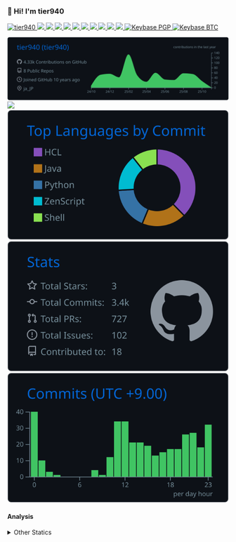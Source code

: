 ### 👋 Hi! I'm tier940

<p align="left"> 
  <a href="https://github.com/tier940/tier940/">
    <img src="https://komarev.com/ghpvc/?username=tier940" alt="tier940" />
  </a>
  <a href="http://twitter.com/tier940">
    <img height="20" src="https://img.shields.io/twitter/follow/tier940?label=Twitter&logo=twitter&style=flat" />
  </a>
  <a href="https://github.com/tier940">
    <img height="20" src="https://img.shields.io/github/followers/tier940?label=follow&logo=github&style=flat" />
  </a>
  <a href="https://www.reddit.com/user/tier940">
    <img height="20" src="https://img.shields.io/reddit/user-karma/combined/tier940?label=Reddit&logo=reddit&style=flat" />
  </a>
  <a href="https://stackoverflow.com/users/17317833/tier940">
    <img height="20" src="https://img.shields.io/stackexchange/stackoverflow/r/17317833?label=StackOverflow&logo=stack-overflow&style=flat" />
  </a>
  <a href="https://zenn.dev/tier940">
    <img height="20" src="https://zenn.badge.nikaera.com/s/tier940/likes" />
  </a>
  <a href="https://zenn.dev/tier940">
    <img height="20" src="https://zenn.badge.nikaera.com/s/tier940/followers" />
  </a>
  <a href="https://zenn.dev/tier940">
    <img height="20" src="https://zenn.badge.nikaera.com/s/tier940/articles" />
  </a>
  <a href="http://qiita.com/tier940">
    <img height="20" src="https://qiita-badge.apiapi.app/s/tier940/posts.svg" />
  </a>
  <a href="http://qiita.com/tier940">
    <img height="20" src="https://qiita-badge.apiapi.app/s/tier940/contributions.svg" />
  </a>
  <a href="https://github.com/tier940/tier940/">
    <img height="20" src="https://github.com/tier940/tier940/actions/workflows/main.yml/badge.svg" />
  </a>
  <a href="https://keybase.io/tier940">
    <img alt="Keybase PGP" src="https://img.shields.io/keybase/pgp/tier940">
  </a>
  <a href="https://keybase.io/tier940">
    <img alt="Keybase BTC" src="https://img.shields.io/keybase/btc/tier940">
  </a>
</p>

[![](https://raw.githubusercontent.com/tier940/tier940/main/profile-summary-card-output/github_dark/0-profile-details.svg)](https://github.com/vn7n24fzkq/github-profile-summary-cards)
[![](https://raw.githubusercontent.com/tier940/tier940/main/profile-summary-card-output/github_dark/1-repos-per-language.svg)](https://github.com/vn7n24fzkq/github-profile-summary-cards) [![](https://raw.githubusercontent.com/tier940/tier940/main/profile-summary-card-output/github_dark/2-most-commit-language.svg)](https://github.com/vn7n24fzkq/github-profile-summary-cards)
[![](https://raw.githubusercontent.com/tier940/tier940/main/profile-summary-card-output/github_dark/3-stats.svg)](https://github.com/vn7n24fzkq/github-profile-summary-cards) [![](https://raw.githubusercontent.com/tier940/tier940/main/profile-summary-card-output/github_dark/4-productive-time.svg)](https://github.com/vn7n24fzkq/github-profile-summary-cards)


#### Analysis
<!-- <img height="150" src="https://github.com/tier940/tier940/blob/master/images/stat.svg" alt="Alternative Text"/> -->

<details>
  <summary>Other Statics</summary>
  <!--START_SECTION:waka-->
![Code Time](http://img.shields.io/badge/Code%20Time-4%2C731%20hrs%2020%20mins-blue)

**🐱 My GitHub Data** 

> 📦 41.8 kB Used in GitHub's Storage 
 > 
> 💼 Opted to Hire
 > 
> 📜 11 Public Repositories 
 > 
> 🔑 7 Private Repositories 
 > 
**I'm an Early 🐤** 

```text
🌞 Morning                3321 commits        ████░░░░░░░░░░░░░░░░░░░░░   16.84 % 
🌆 Daytime                7074 commits        █████████░░░░░░░░░░░░░░░░   35.87 % 
🌃 Evening                7289 commits        █████████░░░░░░░░░░░░░░░░   36.96 % 
🌙 Night                  2035 commits        ███░░░░░░░░░░░░░░░░░░░░░░   10.32 % 
```
📅 **I'm Most Productive on Sunday** 

```text
Monday                   2062 commits        ███░░░░░░░░░░░░░░░░░░░░░░   10.46 % 
Tuesday                  3134 commits        ████░░░░░░░░░░░░░░░░░░░░░   15.89 % 
Wednesday                2543 commits        ███░░░░░░░░░░░░░░░░░░░░░░   12.90 % 
Thursday                 1891 commits        ██░░░░░░░░░░░░░░░░░░░░░░░   09.59 % 
Friday                   2802 commits        ████░░░░░░░░░░░░░░░░░░░░░   14.21 % 
Saturday                 3627 commits        █████░░░░░░░░░░░░░░░░░░░░   18.39 % 
Sunday                   3660 commits        █████░░░░░░░░░░░░░░░░░░░░   18.56 % 
```


📊 **This Week I Spent My Time On** 

```text
🕑︎ Time Zone: Asia/Tokyo

💬 Programming Languages: 
Other                    31 hrs 11 mins      ████████████████████░░░░░   81.55 % 
Markdown                 2 hrs 45 mins       ██░░░░░░░░░░░░░░░░░░░░░░░   07.20 % 
INI                      1 hr 33 mins        █░░░░░░░░░░░░░░░░░░░░░░░░   04.06 % 
YAML                     1 hr 17 mins        █░░░░░░░░░░░░░░░░░░░░░░░░   03.39 % 
Java                     20 mins             ░░░░░░░░░░░░░░░░░░░░░░░░░   00.87 % 

🔥 Editors: 
Chrome                   32 hrs 52 mins      █████████████████████░░░░   85.93 % 
VS Code                  5 hrs 22 mins       ████░░░░░░░░░░░░░░░░░░░░░   14.07 % 

💻 Operating System: 
Windows                  33 hrs 5 mins       ██████████████████████░░░   86.51 % 
Linux                    3 hrs 8 mins        ██░░░░░░░░░░░░░░░░░░░░░░░   08.23 % 
Mac                      2 hrs               █░░░░░░░░░░░░░░░░░░░░░░░░   05.27 % 
```

**I Mostly Code in Java** 

```text
Java                     17 repos            █████████████░░░░░░░░░░░░   53.12 % 
ZenScript                3 repos             ██░░░░░░░░░░░░░░░░░░░░░░░   09.38 % 
Shell                    2 repos             ██░░░░░░░░░░░░░░░░░░░░░░░   06.25 % 
Python                   2 repos             ██░░░░░░░░░░░░░░░░░░░░░░░   06.25 % 
HTML                     1 repo              █░░░░░░░░░░░░░░░░░░░░░░░░   03.12 % 
```



**Timeline**

![Lines of Code chart](https://raw.githubusercontent.com/tier940/tier940/main/assets/bar_graph.png)


 Last Updated on 07/11/2024 00:58:35 UTC
<!--END_SECTION:waka-->
</details>
